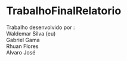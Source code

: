 # TrabalhoFinalRelatorio

Trabalho desenvolvido por :<br>
Waldemar Silva (eu)<br>
Gabriel Gama<br>
Rhuan Flores<br>
Alvaro José<br>
